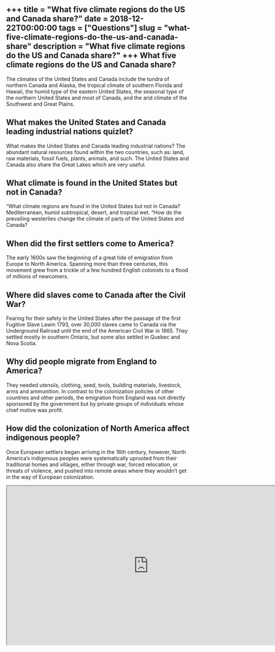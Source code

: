 +++
title = "What five climate regions do the US and Canada share?"
date = 2018-12-22T00:00:00
tags = ["Questions"]
slug = "what-five-climate-regions-do-the-us-and-canada-share"
description = "What five climate regions do the US and Canada share?"
+++
What five climate regions do the US and Canada share?
-----------------------------------------------------

The climates of the United States and Canada include the tundra of northern Canada and Alaska, the tropical climate of southern Florida and Hawaii, the humid type of the eastern United States, the seasonal type of the northern United States and most of Canada, and the arid climate of the Southwest and Great Plains.

What makes the United States and Canada leading industrial nations quizlet?
---------------------------------------------------------------------------

What makes the United States and Canada leading industrial nations? The abundant natural resources found within the two countries, such as: land, raw materials, fossil fuels, plants, animals, and such. The United States and Canada also share the Great Lakes which are very useful.

What climate is found in the United States but not in Canada?
-------------------------------------------------------------

“What climate regions are found in the United States but not in Canada? Mediterranean, humid subtropical, desert, and tropical wet. “How do the prevailing westerlies change the climate of parts of the United States and Canada?

When did the first settlers come to America?
--------------------------------------------

The early 1600s saw the beginning of a great tide of emigration from Europe to North America. Spanning more than three centuries, this movement grew from a trickle of a few hundred English colonists to a flood of millions of newcomers.

Where did slaves come to Canada after the Civil War?
----------------------------------------------------

Fearing for their safety in the United States after the passage of the first Fugitive Slave Lawin 1793, over 30,000 slaves came to Canada via the Underground Railroad until the end of the American Civil War in 1865. They settled mostly in southern Ontario, but some also settled in Quebec and Nova Scotia.

Why did people migrate from England to America?
-----------------------------------------------

They needed utensils, clothing, seed, tools, building materials, livestock, arms and ammunition. In contrast to the colonization policies of other countries and other periods, the emigration from England was not directly sponsored by the government but by private groups of individuals whose chief motive was profit.

How did the colonization of North America affect indigenous people?
-------------------------------------------------------------------

Once European settlers began arriving in the 16th century, however, North America’s indigenous peoples were systematically uprooted from their traditional homes and villages, either through war, forced relocation, or threats of violence, and pushed into remote areas where they wouldn’t get in the way of European colonization.

<iframe allow="accelerometer; autoplay; clipboard-write; encrypted-media; gyroscope; picture-in-picture" allowfullscreen="" class="__youtube_prefs__  epyt-is-override  no-lazyload" data-no-lazy="1" data-origheight="433" data-origwidth="770" data-skipgform_ajax_framebjll="" height="433" id="_ytid_42639" loading="lazy" src="https://www.youtube.com/embed/TYqSUtQk12E?enablejsapi=1&autoplay=0&cc_load_policy=0&cc_lang_pref=&iv_load_policy=1&loop=0&modestbranding=0&rel=1&fs=1&playsinline=0&autohide=2&theme=dark&color=red&controls=1&" title="YouTube player" width="770"></iframe>